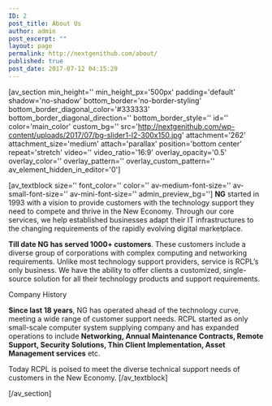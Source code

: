 ```yaml
---
ID: 2
post_title: About Us
author: admin
post_excerpt: ""
layout: page
permalink: http://nextgenithub.com/about/
published: true
post_date: 2017-07-12 04:15:29
---
```

[av_section min_height='' min_height_px='500px' padding='default' shadow='no-shadow' bottom_border='no-border-styling' bottom_border_diagonal_color='#333333' bottom_border_diagonal_direction='' bottom_border_style='' id='' color='main_color' custom_bg='' src='http://nextgenithub.com/wp-content/uploads/2017/07/bg-slider1-l2-300x150.jpg' attachment='262' attachment_size='medium' attach='parallax' position='bottom center' repeat='stretch' video='' video_ratio='16:9' overlay_opacity='0.5' overlay_color='' overlay_pattern='' overlay_custom_pattern='' av_element_hidden_in_editor='0']

[av_textblock size='' font_color='' color='' av-medium-font-size='' av-small-font-size='' av-mini-font-size='' admin_preview_bg='']
<strong>NG</strong> started in 1993 with a vision to provide customers with the technology support they need to compete and thrive in the New Economy. Through our core services, we help established businesses adapt their IT infrastructures to the changing requirements of the rapidly evolving digital marketplace.

<strong>Till date NG has served 1000+ customers</strong>. These customers include a diverse group of corporations with complex computing and networking requirements. Unlike most technology support providers, service is RCPL’s only business. We have the ability to offer clients a customized, single-source solution for all their technology products and support requirements.

<span class="txt6">Company History</span>

<strong>Since last 18 years</strong>, NG has operated ahead of the technology curve, meeting a wide range of customer support needs. RCPL started as only small-scale computer system supplying company and has expanded operations to include <strong>Networking, Annual Maintenance Contracts, Remote Support, Security Solutions, Thin Client Implementation, Asset Management services</strong> etc.

Today RCPL is poised to meet the diverse technical support needs of customers in the New Economy.
[/av_textblock]

[/av_section]